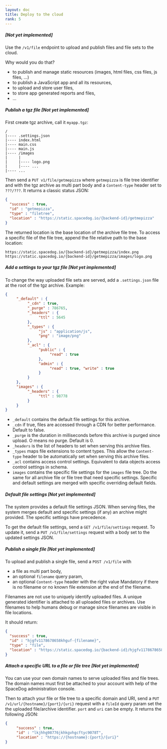 ```yaml
---
layout: doc
title: Deploy to the cloud
rank: 5
---
```


##### [Not yet implemented]

Use the `/v1/file` endpoint to upload and publish files and file sets to the cloud.

Why would you do that?

- to publish and manage static resources (images, html files, css files, js files, ...)
- to publish a JavaScript app and all its resources,
- to upload and store user files,
- to store app generated reports and files,
- ...

##### Publish a tgz file [Not yet implemented]

First create tgz archive, call it `myapp.tgz`:

```
/
|---- .settings.json
|---- index.html
|---- main.css
|---- main.js
|---- /images
|     |
|     |---- logo.png
|     |---- ...
|---- ...
```

Then send a `PUT v1/file/getmepizza` where `getmepizza` is file tree identifier and with the tgz archive as multi part body and a `Content-type` header set to `???/???`. It returns a classic status JSON:

```json
{
  "success" : true,
  "id" : "getmepizza",
  "type" : "filetree",
  "location" : "https://static.spacedog.io/{backend-id}/getmepizza"
}
```

The returned location is the base location of the archive file tree. To access a specific file of the file tree, append the file relative path to the base location:

```http
https://static.spacedog.io/{backend-id}/getmepizza/index.png
https://static.spacedog.io/{backend-id}/getmepizza/images/logo.png
```

##### Add a settings to your tgz file [Not yet implemented]

To change the way uploaded file sets are served, add a `.settings.json` file at the root of the tgz archive. Example:

```json
{
     "_default" : {
          "_cdn" : true,
          "_purge" : 786765,
          "_headers" : {
               "ttl" : 5645
          },
          "_types" : {
               "js" : "application/js",
               "png" : "image/png"
          },
          "_acl" : {
               "public" : {
                    "read" : true
               },
               "admin" : {
                    "read" : true, "write" : true
               }
          }
     },
     "images" : {
          "_headers" : {
               "ttl" : 98778
          }
     }
}
```

- `_default` contains the default file settings for this archive.
- `_cdn` if true, files are accessed through a CDN for better performance. Default to false.
- `_purge` is the duration in milliseconds before this archive is purged since upload. O means no purge. Default is 0.
- `_headers` is the list of headers to set when serving this archive files.
- `_types` maps file extensions to content types. This allow the `Content-type` header to be automatically set when serving this archive files.
- `_acl` contains access control settings. Equivalent to data objects access control settings in schema.
- `images` contains the specific file settings for the `images` file tree. Do the same for all archive file or file tree that need specific settings. Specific and default settings are merged with specific overriding default fields.


##### Default file settings [Not yet implemented]

The system provides a default file settings JSON. When serving files, the system merges default and specific settings (if any) an archive might provided. The specific settings have precedence.

To get the default file settings, send a `GET /v1/file/settings` request. To update it, send a `PUT /v1/file/settings` request with a body set to the updated settings JSON.


##### Publish a single file [Not yet implemented]

To upload and publish a single file, send a `POST /v1/file` with

- a file as multi part body,
- an optional `filename` query param,
- an optional `Content-type` header with the right value Mandatory if there is no filename or no known file extension at the end of the filename.

Filenames are not use to uniquely identify uploaded files. A unique generated identifier is attached to all uploaded files or archives. Use filenames to help humans debug or manage since filenames are visible in file locations.

It should return:

```json
{
  "success" : true,
  "id" : "hjgfv1178678658khguf-{filename}",
  "type" : "file",
  "location" : "https://static.spacedog.io/{backend-id}/hjgfv1178678658khguf-{filename}"
}

```

##### Attach a specific URL to a file or file tree [Not yet implemented]

You can use your own domain names to serve uploaded files and file trees. The domain names must first be attached to your account with help of the SpaceDog administration console.

Then to attach your file or file tree to a specific domain and URI, send a `PUT /v1/url/{hostname}/{port}/{uri}` request with a `fileId` query param set the the uploaded file/archive identifier. `port` and `uri` can be empty. It returns the following JSON:

```json
{
     "success" : true,
     "id" : "lkjhhg98776jkhkgvhgcftyc9078T",
     "location" : "https://{hostname}:{port}/{uri}"
}
```
